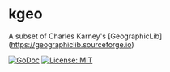 # kgeo
A subset of Charles Karney's [GeographicLib] (https://geographiclib.sourceforge.io)

[![GoDoc](https://godoc.org/github.com/reconditematter/kgeo?status.svg)](https://godoc.org/github.com/reconditematter/kgeo)
[![License: MIT](https://img.shields.io/badge/License-MIT-blue.svg)](https://opensource.org/licenses/MIT)

